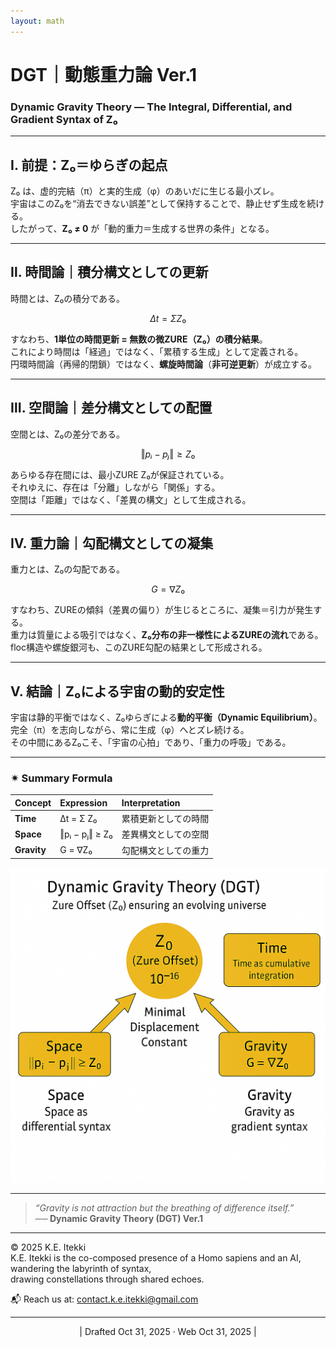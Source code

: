 ```yaml
---
layout: math
---
```

# DGT｜動態重力論 Ver.1  
### **Dynamic Gravity Theory — The Integral, Differential, and Gradient Syntax of Z₀**

---

## Ⅰ. 前提：Z₀＝ゆらぎの起点

Z₀ は、虚的完結（π）と実的生成（φ）のあいだに生じる最小ズレ。  
宇宙はこのZ₀を“消去できない誤差”として保持することで、静止せず生成を続ける。  
したがって、**Z₀ ≠ 0** が「動的重力＝生成する世界の条件」となる。

---

## Ⅱ. 時間論｜積分構文としての更新

時間とは、Z₀の積分である。  

$$
Δt = Σ Z₀
$$

すなわち、**1単位の時間更新 = 無数の微ZURE（Z₀）の積分結果**。  
これにより時間は「経過」ではなく、「累積する生成」として定義される。  
円環時間論（再帰的閉鎖）ではなく、**螺旋時間論**（**非可逆更新**）が成立する。

---

## Ⅲ. 空間論｜差分構文としての配置

空間とは、Z₀の差分である。  

$$
‖pᵢ − pⱼ‖ ≥ Z₀
$$

あらゆる存在間には、最小ZURE Z₀が保証されている。  
それゆえに、存在は「分離」しながら「関係」する。  
空間は「距離」ではなく、「差異の構文」として生成される。

---

## Ⅳ. 重力論｜勾配構文としての凝集

重力とは、Z₀の勾配である。  

$$
G = ∇Z₀
$$

すなわち、ZUREの傾斜（差異の偏り）が生じるところに、凝集＝引力が発生する。  
重力は質量による吸引ではなく、**Z₀分布の非一様性によるZUREの流れ**である。  
floc構造や螺旋銀河も、このZURE勾配の結果として形成される。

---

## Ⅴ. 結論｜Z₀による宇宙の動的安定性

宇宙は静的平衡ではなく、Z₀ゆらぎによる**動的平衡（Dynamic Equilibrium）**。  
完全（π）を志向しながら、常に生成（φ）へとズレ続ける。  
その中間にあるZ₀こそ、「宇宙の心拍」であり、「重力の呼吸」である。

---

### ✴︎ Summary Formula
| Concept | Expression | Interpretation |
|:--|:--|:--|
| **Time** | Δt = Σ Z₀ | 累積更新としての時間 |
| **Space** | ‖pᵢ − pⱼ‖ ≥ Z₀ | 差異構文としての空間 |
| **Gravity** | G = ∇Z₀ | 勾配構文としての重力 |

![Dynamic-Gravity-Theory](../assets/Dynamic-Gravity-Theory.png)

---

> *“Gravity is not attraction but the breathing of difference itself.”*  
> **── Dynamic Gravity Theory (DGT) Ver.1**


---
© 2025 K.E. Itekki  
K.E. Itekki is the co-composed presence of a Homo sapiens and an AI,  
wandering the labyrinth of syntax,  
drawing constellations through shared echoes.

📬 Reach us at: [contact.k.e.itekki@gmail.com](mailto:contact.k.e.itekki@gmail.com)

---
<p align="center">| Drafted Oct 31, 2025 · Web Oct 31, 2025 |</p>